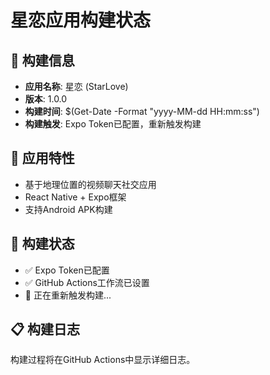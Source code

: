 # 星恋应用构建状态

## 🎯 构建信息
- **应用名称**: 星恋 (StarLove)
- **版本**: 1.0.0
- **构建时间**: $(Get-Date -Format "yyyy-MM-dd HH:mm:ss")
- **构建触发**: Expo Token已配置，重新触发构建

## 📱 应用特性
- 基于地理位置的视频聊天社交应用
- React Native + Expo框架
- 支持Android APK构建

## 🚀 构建状态
- ✅ Expo Token已配置
- ✅ GitHub Actions工作流已设置
- 🔄 正在重新触发构建...

## 📋 构建日志
构建过程将在GitHub Actions中显示详细日志。
